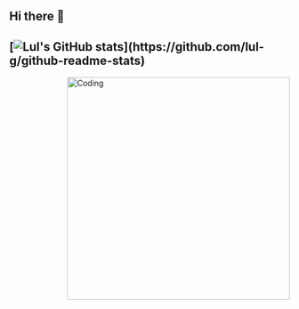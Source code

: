 ## Hi there 👋

[![Lul's GitHub stats](https://github-readme-stats.vercel.app/api?username=lul-g&show_icons=true&theme=radical&count_private=true&show_owner=true&icon_color='#FF9178')](https://github.com/lul-g/github-readme-stats)
----------------------------------
<img align="right" alt="Coding" width="400" src="https://giphy.com/embed/f3iwJFOVOwuy7K6FFw">
